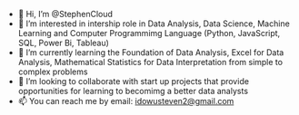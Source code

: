 - 👋 Hi, I’m @StephenCloud
- 👀 I’m interested in intership role in Data Analysis, Data Science, Machine Learning and Computer Programmimg Language (Python, JavaScript, SQL, Power Bi, Tableau)  
- 🌱 I’m currently learning the Foundation of Data Analysis, Excel for Data Analysis, Mathematical Statistics for Data Interpretation from simple to complex problems 
- 💞️ I’m looking to collaborate with start up projects that provide opportunities for learning to becomimg a better data analysts 
- 📫 You can reach me by email: idowusteven2@gmail.com 

<!---
StephenCloud/StephenCloud is a ✨ special ✨ repository because its `README.md` (this file) appears on your GitHub profile.
You can click the Preview link to take a look at your changes.
--->
